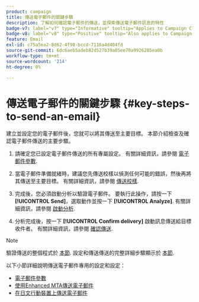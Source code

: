 ```yaml
---
product: campaign
title: 傳送電子郵件的關鍵步驟
description: 了解如何確認電子郵件的傳送，並探索傳送電子郵件訊息的特性
badge-v7: label="v7" type="Informative" tooltip="Applies to Campaign Classic v7"
badge-v8: label="v8" type="Positive" tooltip="Also applies to Campaign v8"
feature: Email
exl-id: c75a5ea2-8d62-4f98-bccd-7116a4d404fd
source-git-commit: 6dc6aeb5adeb82d527b39a05ee70a9926205ea0b
workflow-type: tm+mt
source-wordcount: '214'
ht-degree: 0%

---
```


# 傳送電子郵件的關鍵步驟 {#key-steps-to-send-an-email}



建立並設定您的電子郵件後，您就可以將其傳送至主要目標。 本節介紹檢查及確認電子郵件傳送的主要步驟。

1. 請確定您已設定電子郵件傳送的所有專屬設定。 有關詳細資訊，請參閱 [電子郵件參數](email-parameters.md).
1. 當電子郵件準備就緒時，建議您先傳送校樣以偵測任何可能的錯誤，然後再將其傳送至主要目標。 有關詳細資訊，請參閱 [傳送校樣](steps-validating-the-delivery.md#sending-a-proof).

1. 完成後，您必須啟動分析以驗證電子郵件。 要執行此操作，請按一下 **[!UICONTROL Send]**，選取動作並按一下 **[!UICONTROL Analyze]**. 有關詳細資訊，請參閱 [啟動分析](steps-validating-the-delivery.md#analyzing-the-delivery).

1. 分析完成後，按一下 **[!UICONTROL Confirm delivery]** 啟動訊息傳送給目標收件者。 有關詳細資訊，請參閱 [確認傳送](steps-sending-the-delivery.md#confirming-delivery).

   <!--Add screenshot with analysis done and Confirm delivery button activated.-->

>[!NOTE]
>
>驗證傳送的整個程式於 [本節](steps-validating-the-delivery.md). 設定和傳送傳送的完整詳細步驟顯示於 [本節](steps-sending-the-delivery.md).

以下小節詳細說明傳送電子郵件專用的設定和設定：
<!--* [Generating the mirror page](generating-mirror-page.md)
* [Email BCC](email-bcc.md)-->
* [電子郵件參數](email-parameters.md)
* [使用Enhanced MTA傳送電子郵件](sending-with-enhanced-mta.md)
* [在日文行動裝置上傳送電子郵件](sending-emails-on-japanese-mobiles.md)
